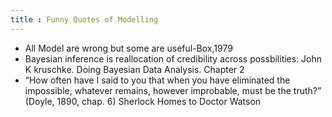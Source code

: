 ```yaml
---
title : Funny Quotes of Modelling
---
```


- All Model are wrong but some are useful-Box,1979
- Bayesian inference is reallocation of credibility across possbilities: John K
  kruschke. Doing Bayesian Data Analysis. Chapter 2
- “How often have I said to you that when you have eliminated the impossible,
   whatever remains, however improbable, must be the truth?” (Doyle, 1890,
   chap. 6) Sherlock Homes to Doctor Watson
